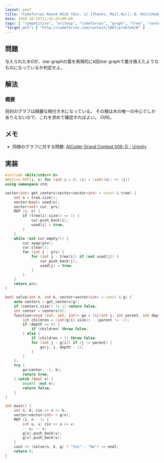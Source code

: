 ```yaml
---
layout: post
title: "Codeforces Round #518 (Div. 1) [Thanks, Mail.Ru!]: B. Multihedgehog"
date: 2018-10-25T11:41:25+09:00
tags: [ "competitive", "writeup", "codeforces", "graph", "tree", "center-of-tree", "dp" ]
"target_url": [ "http://codeforces.com/contest/1067/problem/B" ]
---
```


## 問題

与えられた木$G$が、star graphの葉を再帰的に$k$回star graphで置き換えたようなものになっているか判定せよ。

## 解法

### 概要

目的のグラフは綺麗な根付き木になっている。
その根は木の唯一の中心でしかありえないので、これを求めて確認すればよい。
$O(N)$。

## メモ

-   同様のグラフに対する問題: [AtCoder Grand Contest 009: D - Uninity](https://beta.atcoder.jp/contests/agc009/tasks/agc009_d)

## 実装

``` c++
#include <bits/stdc++.h>
#define REP(i, n) for (int i = 0; (i) < (int)(n); ++ (i))
using namespace std;

vector<int> get_centers(vector<vector<int> > const & tree) {
    int n = tree.size();
    vector<bool> used(n);
    vector<int> cur, prv;
    REP (i, n) {
        if (tree[i].size() <= 1) {
            cur.push_back(i);
            used[i] = true;
        }
    }
    while (not cur.empty()) {
        cur.swap(prv);
        cur.clear();
        for (int i : prv) {
            for (int j : tree[i]) if (not used[j]) {
                cur.push_back(j);
                used[j] = true;
            }
        }
    }
    return prv;
}

bool solve(int n, int k, vector<vector<int> > const & g) {
    auto centers = get_centers(g);
    if (centers.size() != 1) return false;
    int center = centers[0];
    function<void (int, int, int)> go = [&](int i, int parent, int depth) {
        int children = (int)g[i].size() - (parent != -1);
        if (depth == 0) {
            if (children) throw false;
        } else {
            if (children < 3) throw false;
            for (int j : g[i]) if (j != parent) {
                go(j, i, depth - 1);
            }
        }
    };
    try {
        go(center, -1, k);
        return true;
    } catch (bool e) {
        assert (not e);
        return false;
    }
}

int main() {
    int n, k; cin >> n >> k;
    vector<vector<int> > g(n);
    REP (i, n - 1) {
        int u, v; cin >> u >> v;
        -- u; -- v;
        g[u].push_back(v);
        g[v].push_back(u);
    }
    cout << (solve(n, k, g) ? "Yes" : "No") << endl;
    return 0;
}
```
